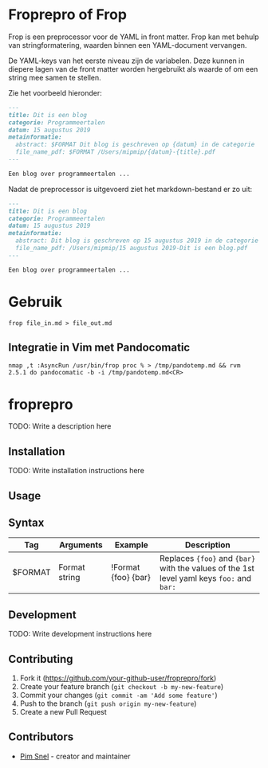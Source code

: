 # Froprepro of Frop

Frop is een preprocessor voor de YAML in front matter. Frop kan met behulp van
stringformatering, waarden binnen een YAML-document vervangen.

De YAML-keys van het eerste niveau zijn de variabelen. Deze kunnen in diepere
lagen van de front matter worden hergebruikt als waarde of om een string mee
samen te stellen.

Zie het voorbeeld hieronder:

```markdown
---
title: Dit is een blog
categorie: Programmeertalen
datum: 15 augustus 2019
metainformatie:
  abstract: $FORMAT Dit blog is geschreven op {datum} in de categorie '{categorie}'.
  file_name_pdf: $FORMAT /Users/mipmip/{datum}-{title}.pdf
---

Een blog over programmeertalen ...
```

Nadat de preprocessor is uitgevoerd ziet het markdown-bestand er zo uit:

```markdown
---
title: Dit is een blog
categorie: Programmeertalen
datum: 15 augustus 2019
metainformatie:
  abstract: Dit blog is geschreven op 15 augustus 2019 in de categorie 'Programmeertalen'.
  file_name_pdf: /Users/mipmip/15 augustus 2019-Dit is een blog.pdf
---

Een blog over programmeertalen ...
```

# Gebruik

```
frop file_in.md > file_out.md
```

## Integratie in Vim met Pandocomatic

```
nmap ,t :AsyncRun /usr/bin/frop proc % > /tmp/pandotemp.md && rvm 2.5.1 do pandocomatic -b -i /tmp/pandotemp.md<CR>
```

# froprepro

TODO: Write a description here

## Installation

TODO: Write installation instructions here

## Usage

## Syntax

| Tag     | Arguments     | Example             | Description                                                                                                       |
|---------|---------------|---------------------|-------------------------------------------------------------------------------------------------------------------|
| $FORMAT | Format string | !Format {foo} {bar} | Replaces ````{foo}```` and ````{bar}```` with the values of the 1st level yaml keys ````foo:```` and ````bar:```` |

## Development

TODO: Write development instructions here

## Contributing

1. Fork it (<https://github.com/your-github-user/froprepro/fork>)
2. Create your feature branch (`git checkout -b my-new-feature`)
3. Commit your changes (`git commit -am 'Add some feature'`)
4. Push to the branch (`git push origin my-new-feature`)
5. Create a new Pull Request

## Contributors

- [Pim Snel](https://github.com/your-github-user) - creator and maintainer
